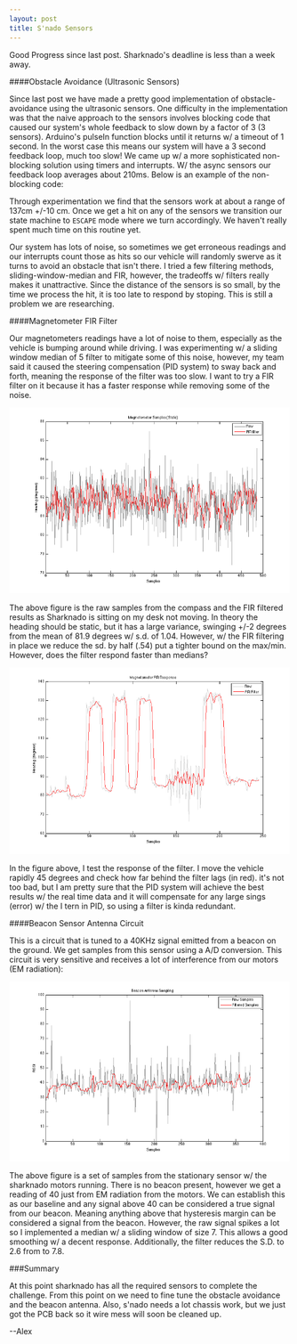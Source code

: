 ```yaml
---
layout: post
title: S'nado Sensors
---
```


Good Progress since last post. Sharknado's deadline is less than a week away. 

####Obstacle Avoidance (Ultrasonic Sensors)

Since last post we have made a pretty good implementation of obstacle-avoidance using the ultrasonic sensors. One difficulty in the implementation was that the naive approach to the sensors involves blocking code that caused our system's whole feedback to slow down by a factor of 3 (3 sensors). Arduino's pulseIn function blocks until it returns w/ a timeout of 1 second. In the worst case this means our system will have a 3 second feedback loop, much too slow! We came up w/ a more sophisticated non-blocking solution using timers and interrupts. W/ the async sensors our feedback loop averages about 210ms. Below is an example of the non-blocking code:

<script src="https://gist.github.com/eggie5/11356172.js"></script>

Through experimentation we find that the sensors work at about a range of 137cm +/-10 cm. Once we get a hit on any of the sensors we transition our state machine to `ESCAPE` mode where we turn accordingly. We haven't really spent much time on this routine yet.

Our system has lots of noise, so sometimes we get erroneous readings and our interrupts count those as hits so our vehicle will randomly swerve as it turns to avoid an obstacle that isn't there. I tried a few filtering methods, sliding-window-median and FIR, however, the tradeoffs w/ filters really makes it unattractive. Since the distance of the sensors is so small, by the time we process the hit, it is too late to respond by stoping. This is still a problem we are researching. 

####Magnetometer FIR Filter

Our magnetometers readings have a lot of noise to them, especially as the vehicle is bumping around while driving. I was experimenting w/ a sliding window median of 5 filter to mitigate some of this noise, however, my team said it caused the steering compensation (PID system) to sway back and forth, meaning the response of the filter was too slow. I want to try a FIR filter on it because it has a faster response while removing some of the noise.

![FIR](/public/images/mag_fir.png)

The above figure is the raw samples from the compass and the FIR filtered results as Sharknado is sitting on my desk not moving. In theory the heading should be static, but it has a large variance, swinging +/-2 degrees from the mean of 81.9 degrees w/ s.d. of 1.04. However, w/ the FIR filtering in place we reduce the sd. by half (.54) put a tighter bound on the max/min. However, does the filter respond faster than medians?

![FIR resp](/public/images/mag_fir_response.png)

In the figure above, I test the response of the filter. I move the vehicle rapidly 45 degrees and check how far behind the filter lags (in red). it's not too bad, but I am pretty sure that the PID system will achieve the best results w/ the real time data and it will compensate for any large sings (error) w/ the I tern in PID, so using a filter is kinda redundant.

####Beacon Sensor Antenna Circuit

This is a circuit that is tuned to a 40KHz signal emitted from a beacon on the ground. We get samples from this sensor using a A/D conversion. This circuit is very sensitive and receives a lot of interference from our motors (EM radiation):

![medians](/public/images/medians_fig.png)

The above figure is a set of samples from the stationary sensor w/ the sharknado motors running. There is no beacon present, however we get a reading of 40 just from EM radiation from the motors. We can establish this as our baseline and any signal above 40 can be considered a true signal from our beacon. Meaning anything above that hysteresis margin can be considered a signal from the beacon. However, the raw signal spikes a lot so I implemented a median w/ a sliding window of size 7. This allows a good smoothing w/ a decent response. Additionally, the filter reduces the S.D. to 2.6 from to 7.8.


###Summary

At this point sharknado has all the required sensors to complete the challenge. From this point on we need to fine tune the obstacle avoidance and the beacon antenna. Also, s'nado needs a lot chassis work, but we just got the PCB back so it wire mess will soon be cleaned up.



--Alex